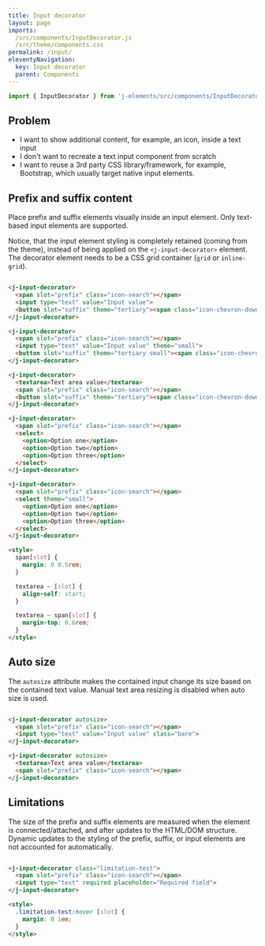```yaml
---
title: Input decorator
layout: page
imports:
  /src/components/InputDecorator.js
  /src/theme/components.css
permalink: /input/
eleventyNavigation:
  key: Input decorator
  parent: Components
---
```


```javascript
import { InputDecorator } from 'j-elements/src/components/InputDecorator.js';
```

## Problem

- I want to show additional content, for example, an icon, inside a text input
- I don't want to recreate a text input component from scratch
- I want to reuse a 3rd party CSS library/framework, for example, Bootstrap, which usually target native input elements.

## Prefix and suffix content

Place prefix and suffix elements visually inside an input element. Only text-based input elements are supported.

Notice, that the input element styling is completely retained (coming from the theme), instead of being applied on the `<j-input-decorator>` element. The decorator element needs to be a CSS grid container (`grid` or `inline-grid`).

<style>
render-example {
  display: flex;
  flex-direction: column;
  gap: 1rem;
  align-items: start;
}

input {
  min-width: 0;
}
</style>

<render-example></render-example>
```html
<j-input-decorator>
  <span slot="prefix" class="icon-search"></span>
  <input type="text" value="Input value">
  <button slot="suffix" theme="tertiary"><span class="icon-chevron-down"></span></button>
</j-input-decorator>

<j-input-decorator>
  <span slot="prefix" class="icon-search"></span>
  <input type="text" value="Input value" theme="small">
  <button slot="suffix" theme="tertiary small"><span class="icon-chevron-down"></span></button>
</j-input-decorator>

<j-input-decorator>
  <textarea>Text area value</textarea>
  <span slot="prefix" class="icon-search"></span>
  <button slot="suffix" theme="tertiary"><span class="icon-chevron-down"></span></button>
</j-input-decorator>

<j-input-decorator>
  <span slot="prefix" class="icon-search"></span>
  <select>
    <option>Option one</option>
    <option>Option two</option>
    <option>Option three</option>
  </select>
</j-input-decorator>

<j-input-decorator>
  <span slot="prefix" class="icon-search"></span>
  <select theme="small">
    <option>Option one</option>
    <option>Option two</option>
    <option>Option three</option>
  </select>
</j-input-decorator>

<style>
  span[slot] {
    margin: 0 0.5rem;
  }

  textarea ~ [slot] {
    align-self: start;
  }

  textarea ~ span[slot] {
    margin-top: 0.6rem;
  }
</style>
```


## Auto size

The `autosize` attribute makes the contained input change its size based on the contained text value. Manual text area resizing is disabled when auto size is used.

<render-example></render-example>
```html
<j-input-decorator autosize>
  <span slot="prefix" class="icon-search"></span>
  <input type="text" value="Input value" class="bare">
</j-input-decorator>

<j-input-decorator autosize>
  <textarea>Text area value</textarea>
  <span slot="prefix" class="icon-search"></span>
</j-input-decorator>
```



## Limitations

The size of the prefix and suffix elements are measured when the element is connected/attached, and after updates to the HTML/DOM structure. Dynamic updates to the styling of the prefix, suffix, or input elements are not accounted for automatically.

<render-example></render-example>
```html
<j-input-decorator class="limitation-test">
  <span slot="prefix" class="icon-search"></span>
  <input type="text" required placeholder="Required field">
</j-input-decorator>

<style>
  .limitation-test:hover [slot] {
    margin: 0 1em;
  }
</style>
```
